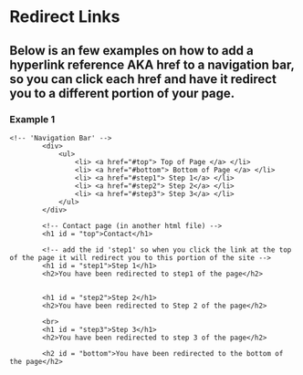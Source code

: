 # Redirect Links

## Below is an few examples on how to add a hyperlink reference AKA href to a navigation bar, so you can click each href and have it redirect you to a different portion of your page.

### Example 1
```
<!-- 'Navigation Bar' -->
		<div>
			<ul>
				<li> <a href="#top"> Top of Page </a> </li>
				<li> <a href="#bottom"> Bottom of Page </a> </li>
				<li> <a href="#step1"> Step 1</a> </li>
				<li> <a href="#step2"> Step 2</a> </li>
				<li> <a href="#step3"> Step 3</a> </li>
			</ul>
		</div>
		
		<!-- Contact page (in another html file) -->
		<h1 id = "top">Contact</h1>

		<!-- add the id 'step1' so when you click the link at the top of the page it will redirect you to this portion of the site -->
		<h1 id = "step1">Step 1</h1>
		<h2>You have been redirected to step1 of the page</h2>
		
		
		<h1 id = "step2">Step 2</h1>
		<h2>You have been redirected to Step 2 of the page</h2>

		<br>
		<h1 id = "step3">Step 3</h1>
		<h2>You have been redirected to step 3 of the page</h2>
	
		<h2 id = "bottom">You have been redirected to the bottom of the page</h2>
```